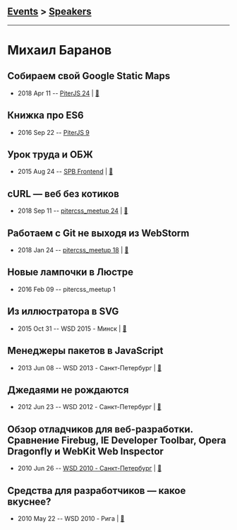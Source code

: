## [Events](../README.md) > [Speakers](../speakers.md)
---

# Михаил Баранов

## Собираем свой Google Static Maps
- 2018 Apr 11 -- [PiterJS 24](https://www.youtube.com/watch?v=kDFEsjaRScM)  | [:notebook:](https://github.com/piterjs/piterjs.org/blob/master/events/24/baranov.pdf)  
## Книжка про ES6
- 2016 Sep 22 -- [PiterJS 9](https://www.youtube.com/watch?v=WiEKgvbkm1Q)    
## Урок труда и ОБЖ
- 2015 Aug 24 -- [SPB Frontend](https://vk.com/spb_frontend_meetup_250815?z=video-76088560_171407674%2F50ab964f7b439d501b%2Fpl_post_-76088560_470)  | [:notebook:](http://h4.github.io/spb-frontend-082015-devtools/)  
## cURL — веб без котиков
- 2018 Sep 11 -- [pitercss_meetup 24](https://www.youtube.com/watch?v=FTlsMkImku4)  | [:notebook:](https://pitercss.ru/24/pres/curl/)  
## Работаем с Git не выходя из WebStorm
- 2018 Jan 24 -- [pitercss_meetup 18](https://www.youtube.com/watch?v=TES0ENoIDbE)  | [:notebook:](https://pitercss.ru/18/pres/git-webstorm.pdf)  
## Новые лампочки в Люстре
- 2016 Feb 09 -- pitercss_meetup 1    
## Из иллюстратора в SVG
- 2015 Oct 31 -- WSD 2015 - Минск  | [:notebook:](https://wsd.events/2015/10/31/pres/ai-svg/)  
## Менеджеры пакетов в JavaScript
- 2013 Jun 08 -- WSD 2013 - Санкт-Петербург  | [:notebook:](https://wsd.events/2013/06/08/pres/package-managers/)  
## Джедаями не рождаются
- 2012 Jun 23 -- WSD 2012 - Санкт-Петербург  | [:notebook:](https://wsd.events/2012/06/23/pres/jedi/)  
## Обзор отладчиков для веб-разработки. Сравнение Firebug, IE Developer Toolbar, Opera Dragonfly и WebKit Web Inspector
- 2010 Jun 26 -- [WSD 2010 - Санкт-Петербург](https://www.youtube.com/watch?v=hIINHqnVWL0)  | [:notebook:](https://wsd.events/2010/06/26/pres/debuggers.pdf)  
## Средства для разработчиков — какое вкуснее?
- 2010 May 22 -- WSD 2010 - Рига  | [:notebook:](https://wsd.events/2010/05/22/pres/extensions.pdf)  
